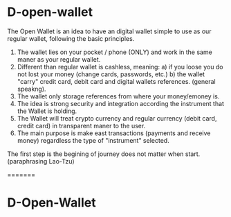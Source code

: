 
# D-open-wallet
The Open Wallet is an idea to have an digital wallet simple to use as our regular wallet, following the basic principles.
1) The wallet lies on your pocket / phone (ONLY) and work in the same maner as your regular wallet. 
2) Different than regular wallet is cashless, meaning: 
  a) if you loose you do not lost your money (change cards, passwords, etc.)
  b) the wallet "carry" credit card, debit card and digital wallets references. (general speakng).
4) The wallet only storage references from where your money/emoney is.
5) The idea is strong security and integration according the instrument that the Wallet is holding.
6) The Wallet will treat crypto currency and regular currency (debit card, credit card) in transparent maner to the user. 
7) The main purpose is make east transactions (payments and receive money) regardless the type of "instrument" selected.

The first step is the begining of journey does not matter when start. (paraphrasing Lao-Tzu)

=======
# D-Open-Wallet
